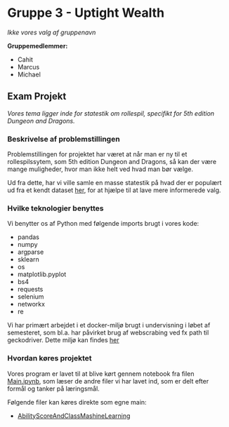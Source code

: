 # Gruppe 3 - Uptight Wealth
*Ikke vores valg af gruppenavn*

**Gruppemedlemmer:**
- Cahit
- Marcus
- Michael

## Exam Projekt

*Vores tema ligger inde for statestik om rollespil, specifikt for 5th edition Dungeon and Dragons.*


### Beskrivelse af problemstillingen

Problemstillingen for projektet har været at når man er ny til et rollespilssytem, som 5th edition Dungeon and Dragons, så kan der være mange muligheder, hvor man ikke helt ved hvad man bør vælge.

Ud fra dette, har vi ville samle en masse statestik på hvad der er populært ud fra et kendt dataset [her](https://github.com/oganm/dndstats/blob/master/docs/charTable.tsv), for at hjælpe til at lave mere informerede valg.


### Hvilke teknologier benyttes
Vi benytter os af Python med følgende imports brugt i vores kode:
- pandas
- numpy
- argparse
- sklearn
- os
- matplotlib.pyplot
- bs4
- requests
- selenium
- networkx
- re

Vi har primært arbejdet i et docker-miljø brugt i undervisning i løbet af semesteret, som bl.a. har påvirket brug af webscrabing ved fx path til geckodriver. Dette miljø kan findes [her](https://github.com/Hartmannsolution/docker_notebooks)


### Hvordan køres projektet
Vores program er lavet til at blive kørt gennem notebook fra filen [Main.ipynb](https://github.com/Micniks/Python-Exam/blob/main/Main.ipynb), som læser de andre filer vi har lavet ind, som er delt efter formål og tanker på læringsmål.

Følgende filer kan køres direkte som egne main:
* [AbilityScoreAndClassMashineLearning](https://github.com/Micniks/Python-Exam/blob/main/AbilityScoreAndClassMashineLearning.py)

